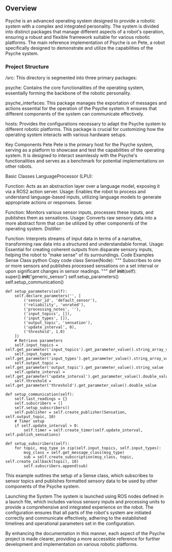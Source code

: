## Overview
Psyche is an advanced operating system designed to provide a robotic system with a complex and integrated personality. The system is divided into distinct packages that manage different aspects of a robot's operation, ensuring a robust and flexible framework suitable for various robotic platforms. The main reference implementation of Psyche is on Pete, a robot specifically designed to demonstrate and utilize the capabilities of the Psyche system.

### Project Structure
/src: This directory is segmented into three primary packages:

psyche: Contains the core functionalities of the operating system, essentially forming the backbone of the robotic personality.

psyche_interfaces: This package manages the exportation of messages and actions essential for the operation of the Psyche system. It ensures that different components of the system can communicate effectively.

hosts: Provides the configurations necessary to adapt the Psyche system to different robotic platforms. This package is crucial for customizing how the operating system interacts with various hardware setups.

Key Components
Pete
Pete is the primary host for the Psyche system, serving as a platform to showcase and test the capabilities of the operating system. It is designed to interact seamlessly with the Psyche's functionalities and serves as a benchmark for potential implementations on other robots.

Basic Classes
LanguageProcessor (LPU):

Function: Acts as an abstraction layer over a language model, exposing it via a ROS2 action server.
Usage: Enables the robot to process and understand language-based inputs, utilizing language models to generate appropriate actions or responses.
Sense:

Function: Monitors various sensor inputs, processes these inputs, and publishes them as sensations.
Usage: Converts raw sensory data into a more abstract form that can be utilized by other components of the operating system.
Distiller:

Function: Interprets streams of input data in terms of a narrative, transforming raw data into a structured and understandable format.
Usage: Essential for creating coherent outputs from disparate sensory inputs, helping the robot to "make sense" of its surroundings.
Code Examples
Sense Class
python
Copy code
class Sense(Node):
    """
    Subscribes to one or more sensors and publishes processed sensations on a set interval or upon significant changes in sensor readings.
    """
    def __init__(self):
        super().__init__('generic_sensor')
        self.setup_parameters()
        self.setup_communication()

    def setup_parameters(self):
        self.declare_parameters('', [
            ('sensor_id', 'default_sensor'),
            ('reliability', 'unrated'),
            ('processing_notes', ''),
            ('input_topics', []),
            ('input_types', []),
            ('output_topic', 'sensation'),
            ('update_interval', 0),
            ('threshold', 1.0)
        ])
        # Retrieve parameters
        self.input_topics = self.get_parameter('input_topics').get_parameter_value().string_array_value
        self.input_types = self.get_parameter('input_types').get_parameter_value().string_array_value
        self.output_topic = self.get_parameter('output_topic').get_parameter_value().string_value
        self.update_interval = self.get_parameter('update_interval').get_parameter_value().double_value
        self.threshold = self.get_parameter('threshold').get_parameter_value().double_value

    def setup_communication(self):
        self.last_readings = {}
        self.subscribers = []
        self.setup_subscribers()
        self.publisher = self.create_publisher(Sensation, self.output_topic, 10)
        # Timer setup
        if self.update_interval > 0:
            self.timer = self.create_timer(self.update_interval, self.publish_sensations)

    def setup_subscribers(self):
        for topic, msg_type in zip(self.input_topics, self.input_types):
            msg_class = self.get_message_class(msg_type)
            sub = self.create_subscription(msg_class, topic, self.create_callback(topic), 10)
            self.subscribers.append(sub)
This example outlines the setup of a Sense class, which subscribes to sensor topics and publishes formatted sensory data to be used by other components of the Psyche system.

Launching the System
The system is launched using ROS nodes defined in a launch file, which includes various sensory inputs and processing units to provide a comprehensive and integrated experience on the robot. The configuration ensures that all parts of the robot's system are initiated correctly and communicate effectively, adhering to the established timelines and operational parameters set in the configuration.

By enhancing the documentation in this manner, each aspect of the Psyche project is made clearer, providing a more accessible reference for further development and implementation on various robotic platforms.